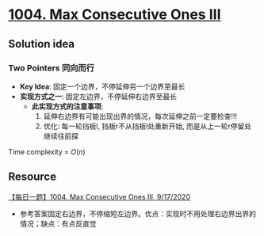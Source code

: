 # [1004. Max Consecutive Ones III](https://leetcode.com/problems/max-consecutive-ones-iii/description/)

## Solution idea

### Two Pointers 同向而行
* **Key Idea**: 固定一个边界，不停延伸另一个边界至最长
* **实现方式之一**: 固定左边界，不停延伸右边界至最长
    * **此实现方式的注意事项**:  
        1. 延伸右边界有可能出现出界的情况，每次延伸之前一定要检查!!!
        2. 优化: 每一轮挡板l, 挡板r不从挡板l处重新开始, 而是从上一轮r停留处继续往前探


Time complexity = $O(n)$

## Resource
[【每日一题】1004. Max Consecutive Ones III, 9/17/2020](https://www.youtube.com/watch?v=Ti9_4NVDzdg&ab_channel=HuifengGuan)
* 参考答案固定右边界，不停缩短左边界。优点：实现时不用处理右边界出界的情况；缺点：有点反直觉